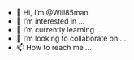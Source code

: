 - 👋 Hi, I’m @Will85man
- 👀 I’m interested in ...
- 🌱 I’m currently learning ...
- 💞️ I’m looking to collaborate on ...
- 📫 How to reach me ...

<!---
Will85man/Will85man is a ✨ special ✨ repository because its `README.md` (this file) appears on your GitHub profile.
You can click the Preview link to take a look at your changes.
--->
